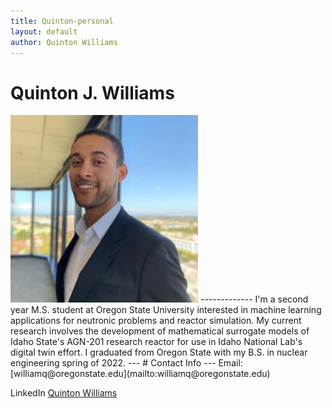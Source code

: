 ```yaml
---
title: Quinton-personal
layout: default
author: Quinton Williams
---
```

# Quinton J. Williams

<img src="images/Quinton_prof_img.jpeg" height="300">
-------------
I'm a second year M.S. student at Oregon State University interested in machine learning applications for neutronic problems and reactor simulation. My current research involves the development of mathematical surrogate models of Idaho State's AGN-201 research reactor for use in Idaho National Lab's digital twin effort. I graduated from Oregon State with my B.S. in nuclear engineering spring of 2022.
---
# Contact Info
---
Email: [williamq@oregonstate.edu](mailto:williamq@oregonstate.edu)


LinkedIn [Quinton Williams](www.linkedin.com/in/quintonjw)
